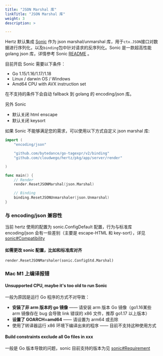 ```yaml
---
title: "JSON Marshal 库"
linkTitle: "JSON Marshal 库"
weight: 3
description: >

---
```



Hertz 默认集成 [Sonic](https://github.com/bytedance/sonic) 作为 json marshal/unmarshal 库，用于`ctx.JSON`接口对数据进行序列化，以及`binding`包中针对请求的反序列化。Sonic 是一款超高性能 golang json 库，详情参考 Sonic [README](https://github.com/bytedance/sonic) 。


目前开启 Sonic 需要以下条件：
- Go 1.15/1.16/1.17/1.18
- Linux / darwin OS / Windows
- Amd64 CPU with AVX instruction set

在不支持的条件下会自动 fallback 到 golang 的 encoding/json 库。

另外 Sonic
- 默认关闭 html enscape
- 默认关闭 keysort

如果 Sonic 不能够满足您的需求，可以使用以下方式自定义 json marshal 库:

```go
import (
    "encoding/json"

    "github.com/bytedance/go-tagexpr/v2/binding"
    "github.com/cloudwego/hertz/pkg/app/server/render"

)

func main() {
    // Render
    render.ResetJSONMarshal(json.Marshal)

    // Binding
    binding.ResetJSONUnmarshaler(json.Unmarshal)
}
```
### 与 encoding/json 兼容性

当前 hertz 使用的配置为 sonic.ConfigDefault 配置，行为与标准库 encoding/json 会有一些差别（主要是 escape-HTML 和 key-sort），详见 [sonic#Compatibility](https://github.com/bytedance/sonic#compatibility)

#### 如需更改 sonic 配置，比如和标准库对齐

```
render.ResetJSONMarshaler(sonic.ConfigStd.Marshal)
```

### Mac M1 上编译报错

#### Unsupported CPU, maybe it's too old to run Sonic
一般为原因是运行 Go 程序的方式不对导致：
-   **安装了非 arm 版本的 go 镜像** —— 请安装 arm 版本 Go 镜像（go1.16某些 arm 镜像存在 bug 会导致 link 错误的 x86 文件，推荐 go1.17 以上版本）
-   **设置了 GOARCH=amd64** —— 请设置为 arm64 或去除
-   使用了转译器运行 x86 环境下编译出来的程序 —— 目前不支持这种使用方式

#### Build constraints exclude all Go files in xxx
一般是 Go 版本导致的问题，sonic 目前支持的版本为见 [sonic#Requirement](https://github.com/bytedance/sonic#requirement)
